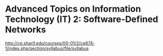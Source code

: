 # Advanced Topics on Information Technology (IT) 2: Software-Defined Networks


http://ce.sharif.edu/courses/00-01/2/ce874-1/index.php/section/syllabus/file/syllabus
